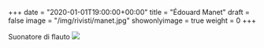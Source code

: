 +++
date = "2020-01-01T19:00:00+00:00"
title = "Édouard Manet"
draft = false
image = "/img/rivisti/manet.jpg"
showonlyimage = true
weight = 0
+++

<!--more-->
Suonatore di flauto
![](/img/rivisti/manet.jpg)
